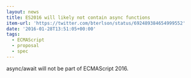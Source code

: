 ```yaml
---
layout: news
title: ES2016 will likely not contain async functions
item-url: 'https://twitter.com/bterlson/status/692489384654999552'
date: '2016-01-28T13:51:05+00:00'
tags:
  - ECMAScript
  - proposal
  - spec
---
```

async/await will not be part of ECMAScript 2016.
